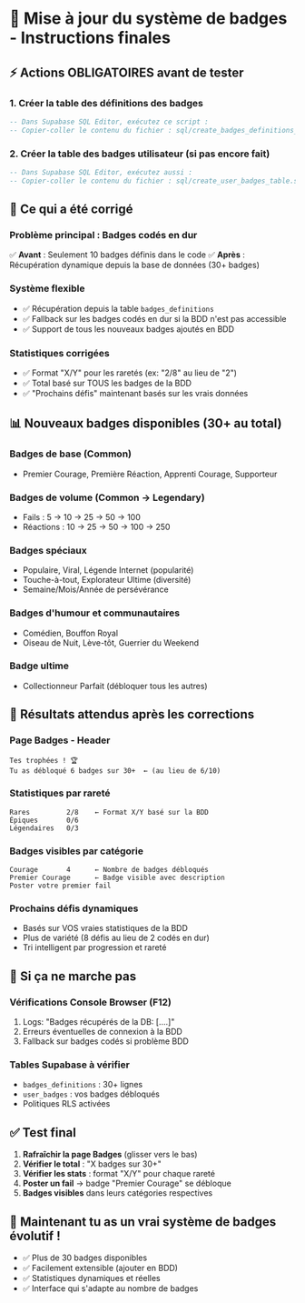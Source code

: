 # 🎯 Mise à jour du système de badges - Instructions finales

## ⚡ Actions OBLIGATOIRES avant de tester

### 1. **Créer la table des définitions des badges**
```sql
-- Dans Supabase SQL Editor, exécutez ce script :
-- Copier-coller le contenu du fichier : sql/create_badges_definitions_table.sql
```

### 2. **Créer la table des badges utilisateur (si pas encore fait)**  
```sql
-- Dans Supabase SQL Editor, exécutez aussi :
-- Copier-coller le contenu du fichier : sql/create_user_badges_table.sql
```

## 🔧 Ce qui a été corrigé

### **Problème principal** : Badges codés en dur
✅ **Avant** : Seulement 10 badges définis dans le code
✅ **Après** : Récupération dynamique depuis la base de données (30+ badges)

### **Système flexible**
- ✅ Récupération depuis la table `badges_definitions`
- ✅ Fallback sur les badges codés en dur si la BDD n'est pas accessible
- ✅ Support de tous les nouveaux badges ajoutés en BDD

### **Statistiques corrigées**
- ✅ Format "X/Y" pour les raretés (ex: "2/8" au lieu de "2")
- ✅ Total basé sur TOUS les badges de la BDD
- ✅ "Prochains défis" maintenant basés sur les vrais données

## 📊 Nouveaux badges disponibles (30+ au total)

### **Badges de base (Common)**
- Premier Courage, Première Réaction, Apprenti Courage, Supporteur

### **Badges de volume (Common → Legendary)**
- Fails : 5 → 10 → 25 → 50 → 100
- Réactions : 10 → 25 → 50 → 100 → 250

### **Badges spéciaux**
- Populaire, Viral, Légende Internet (popularité)
- Touche-à-tout, Explorateur Ultime (diversité)
- Semaine/Mois/Année de persévérance

### **Badges d'humour et communautaires**
- Comédien, Bouffon Royal
- Oiseau de Nuit, Lève-tôt, Guerrier du Weekend

### **Badge ultime**
- Collectionneur Parfait (débloquer tous les autres)

## 🎯 Résultats attendus après les corrections

### **Page Badges - Header**
```
Tes trophées ! 🏆
Tu as débloqué 6 badges sur 30+  ← (au lieu de 6/10)
```

### **Statistiques par rareté**
```
Rares         2/8    ← Format X/Y basé sur la BDD
Épiques       0/6
Légendaires   0/3
```

### **Badges visibles par catégorie**
```
Courage       4      ← Nombre de badges débloqués
Premier Courage      ← Badge visible avec description
Poster votre premier fail
```

### **Prochains défis dynamiques**
- Basés sur VOS vraies statistiques de la BDD  
- Plus de variété (8 défis au lieu de 2 codés en dur)
- Tri intelligent par progression et rareté

## 🐛 Si ça ne marche pas

### **Vérifications Console Browser (F12)**
1. Logs: "Badges récupérés de la DB: [....]"
2. Erreurs éventuelles de connexion à la BDD
3. Fallback sur badges codés si problème BDD

### **Tables Supabase à vérifier**
- `badges_definitions` : 30+ lignes
- `user_badges` : vos badges débloqués  
- Politiques RLS activées

## ✅ Test final

1. **Rafraîchir la page Badges** (glisser vers le bas)
2. **Vérifier le total** : "X badges sur 30+" 
3. **Vérifier les stats** : format "X/Y" pour chaque rareté
4. **Poster un fail** → badge "Premier Courage" se débloque
5. **Badges visibles** dans leurs catégories respectives

## 🎊 Maintenant tu as un vrai système de badges évolutif !

- ✅ Plus de 30 badges disponibles
- ✅ Facilement extensible (ajouter en BDD)
- ✅ Statistiques dynamiques et réelles  
- ✅ Interface qui s'adapte au nombre de badges
